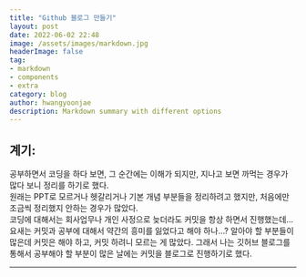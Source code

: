 ```yaml
---
title: "Github 블로그 만들기"
layout: post
date: 2022-06-02 22:48
image: /assets/images/markdown.jpg
headerImage: false
tag:
- markdown
- components
- extra
category: blog
author: hwangyoonjae
description: Markdown summary with different options
---
```


## 계기:

공부하면서 코딩을 하다 보면, 그 순간에는 이해가 되지만, 지나고 보면 까먹는 경우가 많다 보니 정리를 하기로 했다. <br>
원래는 PPT로 모르거나 헷갈리거나 기본 개념 부분들을 정리하려고 했지만, 처음에만 조금씩 정리했지 안하는 경우가 많았다. <br>
코딩에 대해서는 회사업무나 개인 사정으로 늦더라도 커밋을 항상 하면서 진행했는데...
요새는 커밋과 공부에 대해서 약간의 흥미를 잃었다고 해야 하나…? 알아야 할 부분들이 많은데 커밋은 해야 하고, 커밋 하려니 모르는 게 많았다.
그래서 나는 깃허브 블로그를 통해서 공부해야 할 부분이 많은 날에는 커밋을 블로그로 진행하기로 했다.


* * *